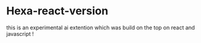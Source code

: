 # Hexa-react-version
this is an experimental ai extention which was build on the top on react and javascript !
